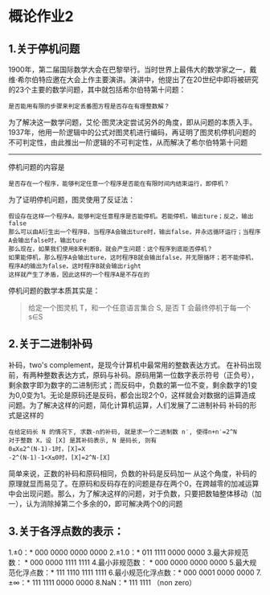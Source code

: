 # 概论作业2

## 1.关于停机问题

1900年，第二届国际数学大会在巴黎举行。当时世界上最伟大的数学家之一，戴维·希尔伯特应邀在大会上作主要演讲。演讲中，他提出了在20世纪中即将被研究的23个主要的数学问题，其中就包括希尔伯特第十问题：
```
是否能用有限的步骤来判定丢番图方程是否存在有理整数解？
```

为了解决这一数学问题，艾伦·图灵决定尝试另外的角度，即从问题的本质入手。1937年，他用一阶逻辑中的公式对图灵机进行编码，再证明了图灵机停机问题的不可判定性，由此推出一阶逻辑的不可判定性，从而解决了希尔伯特第十问题

---

停机问题的内容是
```
是否存在一个程序，能够判定任意一个程序是否能在有限时间内结束运行，即停机？
```

为了证明停机问题，图灵使用了反证法：
```
假设存在这样一个程序A，能够判定任意程序是否能停机。若能停机，输出ture；反之，输出false
那么可以由A衍生出一个程序B，当程序A会输出ture时，输出false，并永远循环运行；当程序A会输出false时，输出ture
那么现在，如果我们使用B来判断B，就会产生问题：这个程序到底能否停机？
如果能停机，那么程序A会输出ture，这时程序B就会输出false，并无限循环；若不能停机，程序A的输出为false，这时程序B就会输出right
这样就产生了矛盾，因此这样的一个程序A是不存在的
```
停机问题的数学本质其实是：

>给定一个图灵机 T，和一个任意语言集合 S, 是否 T 会最终停机于每一个s∈S


## 2.关于二进制补码

补码，two's complement，是现今计算机中最常用的整数表达方式。
在补码出现前，有两种整数表达方式，原码与补码。原码用第一位数字表示符号（正负号），剩余数字即为数字的二进制形式；而反码中，负数的第一位不变，剩余数字的1变为0,0变为1。无论是原码还是反码，都会出现2个0，这样就会对数据的运算造成问题。为了解决这样的问题，简化计算机运算，人们发展了二进制补码
补码的形式是这样的
```
在给定码长 N 的情况下, 求数-n的补码, 就是求一个二进制数 n′, 使得n+n′=2^N
对于整数 X，设 [X] 是其补码表示, N 是码长, 则有
0≤X≤2^(N-1)-1时，[X]=X
-2^(N-1)-1<X≤0时，[X]=2^N-[X]
```
简单来说，正数的补码和原码相同，负数的补码是反码加一
从这个角度，补码的原理就显而易见了。在原码和反码存在的问题是存在两个0，在跨越零的加减运算中会出现问题。那么，为了解决这样的问题，对于负数，只要把数轴整体移动（加一），认为消除掉第二个多余的0，即可解决两个0的问题


## 3.关于各浮点数的表示：

1.±0：* 000 0000 0000 0000
2.±1.0：* 011 1111 0000 0000
3.最大非规范数： * 000 0000 1111 1111
4.最小非规范数： * 000 0000 0000 0000
5.最大规范化浮点数：* 111 1110 1111 1111
6.最小规范化浮点数：* 000 0001 0000 0000
7.±∞：* 111 1111 0000 0000
8.NaN：* 111 1111 （non zero）
